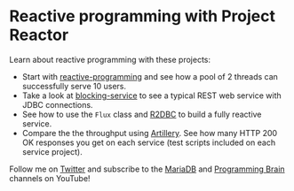 # Reactive programming with Project Reactor

Learn about reactive programming with these projects:

 - Start with [reactive-programming](/reactive-programming) and see how a pool of 2 threads can successfully serve 10 users.
 - Take a look at [blocking-service](/blocking-service) to see a typical REST web service with JDBC connections.
 - See how to use the `Flux` class and [R2DBC](https://r2dbc.io/) to build a fully reactive service.
 - Compare the the throughput using [Artillery](https://www.artillery.io/). See how many HTTP 200 OK responses you get on each service (test scripts included on each service project).
 
 Follow me on [Twitter](https://twitter.com/alejandro_du) and subscribe to the [MariaDB](https://www.youtube.com/mariadb) and [Programming Brain](https://www.youtube.com/user/jaal2000) channels on YouTube!

